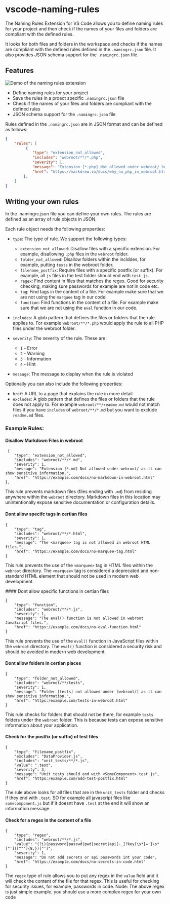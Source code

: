 # vscode-naming-rules



The Naming Rules Extension for VS Code allows you to define naming rules for your project and then check if the names of your files and folders are compliant with the defined rules.

It looks for both files and folders in the workspace and checks if the names are compliant with the defined rules defined in the `.namingrc.json` file.  It also provides JSON schema support for the `.namingrc.json` file.

## Features

<img src="assets/naming-rules-demo.gif" alt="Demo of the naming rules extension" />

- Define naming rules for your project
- Save the rules in a proect specific `.namingrc.json` file
- Check if the names of your files and folders are compliant with the defined rules
- JSON schema support for the `.namingrc.json` file

Rules defined in the `.namingrc.json` are in JSON format and can be defined as follows:

```json
{
    "rules": [
         {
            "type": "extension_not_allowed",
            "includes": "webroot/**/*.php",
            "severity": 1,
            "message": "Extension [*.php] Not allowed under webroot/ because PHP sucks",
            "href": "https://markdrew.io/docs/why_no_php_in_webroot.html"
        },
    ]
}
```
## Writing your own rules 

In the .namingrc.json file you can define your own rules. The rules are defined as an array of rule objects in JSON.

Each rule object needs the following properties:

- `type`: The type of rule.  We support the following types:
    - `extension_not_allowed`: Disallow files with a specific extension.  For example, disallowing `.php` files in the `webroot` folder.
    - `folder_not_allowed`: Disallow folders within the inclddes, for example, putting `tests` in the webroot folder.
    - `filename_postfix`: Require files with a specific postfix (or suffix).  For example, all `js` files in the test folder should end with `test.js`.
    - `regex`: Find content in files that matches the regex. Good for security checking, making sure passwords for example are not in code etc. 
    - `tag`: Find tags in the content of a file. For example make sure that we are not using the `marquee` tag in our code!
    - `function`: Find functions in the content of a file. For example make sure that we are not using the `eval` function in our code.

- `includes`: A glob pattern that defines the files or folders that the rule applies to.  For example `webroot/**/*.php` would apply the rule to all PHP files under the webroot folder.
- `severity`: The severity of the rule. These are:
    - `1` - Error
    - `2` - Warning
    - `3` - Information
    - `4` - Hint
- `message`: The message to display when the rule is violated

Optionally you can also include the following properties:

- `href`: A URL to a page that explains the rule in more detail
- `excludes`: A glob pattern that defines the files or folders that the rule does not apply to.  For example `webroot/**/readme.md` would not match files if you have `includes` of `webroot/**/*.md` but you want to exclude `readme.md` files.


### Example Rules:
####  Disallow Markdown Files in webroot

```
 {
    "type": "extension_not_allowed",
    "includes": "webroot/**/*.md",
    "severity": 1,
    "message": "Extension [*.md] Not allowed under webroot/ as it can show sensitive information.",
    "href": "https://example.com/docs/no-markdown-in-webroot.html"
},
```
This rule prevents markdown files (files ending with `.md`) from residing anywhere within the `webroot` directory. Markdown files in this location may unintentionally expose sensitive documentation or configuration details.

#### Dont allow specifc tags in certian files

```
{
    "type": "tag",
    "includes": "webroot/**/*.html",
    "severity": 1,
    "message": "The <marquee> tag is not allowed in webroot HTML files.",
    "href": "https://example.com/docs/no-marquee-tag.html"
}
```
This rule prevents the use of the `<marquee>` tag in HTML files within the `webroot` directory. The `<marquee>` tag is considered a deprecated and non-standard HTML element that should not be used in modern web development.


#### Dont allow specific functions in certian files

```
{
    "type": "function",
    "includes": "webroot/**/*.js",
    "severity": 1,
    "message": "The eval() function is not allowed in webroot JavaScript files.",
    "href": "https://example.com/docs/no-eval-function.html"
}
```
This rule prevents the use of the `eval()` function in JavaScript files within the `webroot` directory. The `eval()` function is considered a security risk and should be avoided in modern web development.

#### Dont allow folders in certian places

```
{
    "type": "folder_not_allowed",
    "includes": "webroot/**/tests",
    "severity": 1,
    "message": "Folder [tests] not allowed under [webroot/] as it can show sensitive information.",
    "href": "https:/example.com/tests-in-webroot.html"
}
```

This rule checks for folders that should not be there, for example `tests` folders under the `webroot` folder. This is because tests can expose sensitive information about your application.

#### Check for the postfix (or suffix) of test files
```
{
    "type": "filename_postfix",
    "excludes": "DataProvider.js",
    "includes": "unit_tests/**/*.js",
    "value": ".test",
    "severity": 3,
    "message": "Unit tests should end with <SomeComponent>.test.js",
    "href": "https:/example.com/add-test-postfix.html"
}
```
The rule above looks for all files that are in the `unit_tests` folder and checks if they end with `.test`. SO for example all javascript files like `somecomponent.js` but if it doesnt have `.test` at the end it will show an information message.

#### Check for a regex in the content of a file
```
{
    "type": "regex",
    "includes": "webroot/**/*.js",
    "value": "(?i)(password|passwd|pwd|secret|api[-_]?key)\s*[=:]\s*["']([^"']{8,})["']",
    "severity": 1,
    "message": "Do not add secrets or api passwords int your code",
    "href": "https://example.com/docs/no-secrets-in-code.html"
}
```

The `regex` type of rule allows you to put any regex in the `value` field and it will check the content of the file for that regex. This is useful for checking for security issues, for example, passwords in code.
Node: The above regex is just  simple example, you should use a more complex regex for your own code
